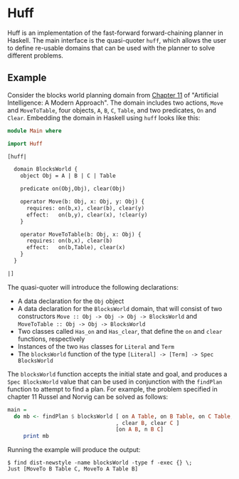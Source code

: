 Huff
====

Huff is an implementation of the fast-forward forward-chaining planner in
Haskell. The main interface is the quasi-quoter `huff`, which allows the user to
define re-usable domains that can be used with the planner to solve different
problems.


Example
-------

Consider the blocks world planning domain from [Chapter
11](http://aima.cs.berkeley.edu/2nd-ed/newchap11.pdf) of "Artificial
Intelligence: A Modern Approach". The domain includes two actions, `Move` and
`MoveToTable`, four objects, `A`, `B`, `C`, `Table`, and two predicates, `On`
and `Clear`. Embedding the domain in Haskell using `huff` looks like this:

```haskell
module Main where

import Huff

[huff|

  domain BlocksWorld {
    object Obj = A | B | C | Table

    predicate on(Obj,Obj), clear(Obj)

    operator Move(b: Obj, x: Obj, y: Obj) {
      requires: on(b,x), clear(b), clear(y)
      effect:   on(b,y), clear(x), !clear(y)
    }

    operator MoveToTable(b: Obj, x: Obj) {
      requires: on(b,x), clear(b)
      effect:   on(b,Table), clear(x)
    }
  }

|]

```

The quasi-quoter will introduce the following declarations:
* A data declaration for the `Obj` object
* A data declaration for the `BlocksWorld` domain, that will consist of two
  constructors `Move :: Obj -> Obj -> Obj -> BlocksWorld` and `MoveToTable ::
  Obj -> Obj -> BlocksWorld`
* Two classes called `Has_on` and `Has_clear`, that define the `on` and `clear`
  functions, respectively
* Instances of the two `Has` classes for `Literal` and `Term`
* The `blocksWorld` function of the type `[Literal] -> [Term] -> Spec BlocksWorld`

The `blocksWorld` function accepts the initial state and goal, and produces a
`Spec BlocksWorld` value that can be used in conjunction with the `findPlan`
function to attempt to find a plan. For example, the problem specified in
chapter 11 Russel and Norvig can be solved as follows:

```haskell
main =
  do mb <- findPlan $ blocksWorld [ on A Table, on B Table, on C Table, clear A
                                  , clear B, clear C ]
                                  [on A B, n B C]
     print mb
```

Running the example will produce the output:

```shell
$ find dist-newstyle -name blocksWorld -type f -exec {} \;
Just [MoveTo B Table C, MoveTo A Table B]
```
